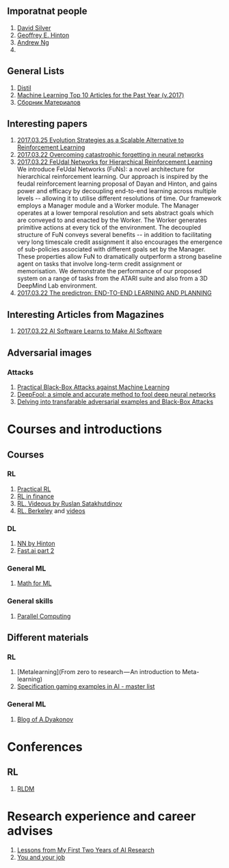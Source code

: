 ## Imporatnat people
1. [David Silver](http://www0.cs.ucl.ac.uk/staff/d.silver/web/Publications.html)
1. [Geoffrey E. Hinton](http://www.cs.toronto.edu/~hinton/)
1. [Andrew Ng](http://www.andrewng.org/publications/)
1. []()

## General Lists
1. [Distil](https://openai.com/blog/Distill/)
1. [Machine Learning Top 10 Articles for the Past Year (v.2017)](https://medium.mybridge.co/machine-learning-top-10-of-the-year-v-2017-7552599935c0#.9ulf8i95y)
1. [Сборник Материалов](https://github.com/demidovakatya/vvedenie-mashinnoe-obuchenie/blob/master/README.md)


## Interesting papers 
1. [2017.03.25 Evolution Strategies as a Scalable Alternative to Reinforcement Learning](https://arxiv.org/pdf/1703.03864.pdf)
1. [2017.03.22 Overcoming catastrophic forgetting in neural networks](http://www.pnas.org/content/early/2017/03/13/1611835114.full.pdf)
1. [2017.03.22 FeUdal Networks for Hierarchical Reinforcement Learning](https://arxiv.org/abs/1703.01161)
     We introduce FeUdal Networks (FuNs): a novel architecture for hierarchical reinforcement learning. Our approach is inspired by the feudal reinforcement learning proposal of Dayan and Hinton, and gains power and efficacy by decoupling end-to-end learning across multiple levels -- allowing it to utilise different resolutions of time. Our framework employs a Manager module and a Worker module. The Manager operates at a lower temporal resolution and sets abstract goals which are conveyed to and enacted by the Worker. The Worker generates primitive actions at every tick of the environment. The decoupled structure of FuN conveys several benefits -- in addition to facilitating very long timescale credit assignment it also encourages the emergence of sub-policies associated with different goals set by the Manager. These properties allow FuN to dramatically outperform a strong baseline agent on tasks that involve long-term credit assignment or memorisation. We demonstrate the performance of our proposed system on a range of tasks from the ATARI suite and also from a 3D DeepMind Lab environment.
1. [2017.03.22 The predictron: END-TO-END LEARNING AND PLANNING](http://www0.cs.ucl.ac.uk/staff/d.silver/web/Publications_files/predictron.pdf)

## Interesting Articles from Magazines
1. [2017.03.22 AI Software Learns to Make AI Software](https://www.technologyreview.com/s/603381/ai-software-learns-to-make-ai-software/)

## Adversarial images
### Attacks
1. [Practical Black-Box Attacks against Machine Learning](https://arxiv.org/pdf/1602.02697.pdf)  
1. [DeepFool: a simple and accurate method to fool deep neural networks](https://arxiv.org/pdf/1511.04599.pdf)
1. [Delving into transfarable adversarial examples and Black-Box Attacks](https://arxiv.org/pdf/1611.02770.pdf)

# Courses and introductions
## Courses
### RL
1. [Practical RL](https://www.coursera.org/learn/practical-rl)
1. [RL in finance](https://www.coursera.org/specializations/machine-learning-reinforcement-finance)
1. [RL. Videous by Ruslan Satakhutdinov](https://www.bilibili.com/video/av18865689/)
1. [RL. Berkeley](http://rail.eecs.berkeley.edu/deeprlcourse/) and [videos](https://www.youtube.com/playlist?list=PLkFD6_40KJIznC9CDbVTjAF2oyt8_VAe3)

### DL
1. [NN by Hinton](https://www.coursera.org/learn/neural-networks)
1. [Fast.ai part 2](http://course.fast.ai/part2.html)

### General ML
1. [Math for ML](https://mml-book.github.io)

### General skills 
1. [Parallel Computing](https://sites.google.com/lbl.gov/cs267-spr2018/)

## Different materials
### RL
1. [Metalearning](From zero to research — An introduction to Meta-learning)
1. [Specification gaming examples in AI - master list](https://docs.google.com/spreadsheets/d/e/2PACX-1vRPiprOaC3HsCf5Tuum8bRfzYUiKLRqJmbOoC-32JorNdfyTiRRsR7Ea5eWtvsWzuxo8bjOxCG84dAg/pubhtml)
### General ML
1. [Blog of A.Dyakonov](https://alexanderdyakonov.wordpress.com)

# Conferences
## RL
1. [RLDM](http://rldm.org)

# Research experience and career advises
1. [Lessons from My First Two Years of AI Research](http://web.mit.edu/tslvr/www/lessons_two_years.html)
1. [You and your job](https://habr.com/post/209100/)

